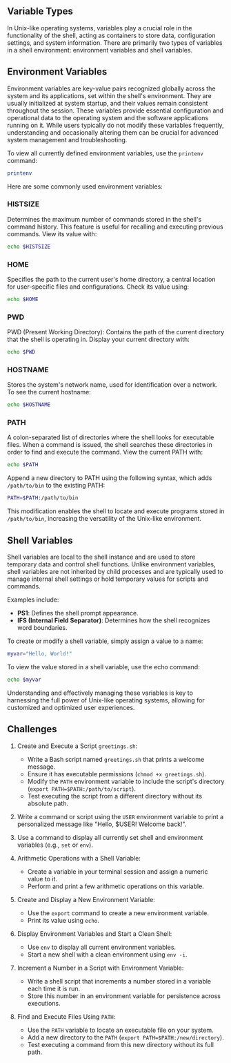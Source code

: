 ## Variable Types

In Unix-like operating systems, variables play a crucial role in the functionality of the shell, acting as containers to store data, configuration settings, and system information. There are primarily two types of variables in a shell environment: environment variables and shell variables.

## Environment Variables

Environment variables are key-value pairs recognized globally across the system and its applications, set within the shell's environment. They are usually initialized at system startup, and their values remain consistent throughout the session. These variables provide essential configuration and operational data to the operating system and the software applications running on it. While users typically do not modify these variables frequently, understanding and occasionally altering them can be crucial for advanced system management and troubleshooting.

To view all currently defined environment variables, use the `printenv` command:

```bash
printenv
```

Here are some commonly used environment variables:

### HISTSIZE

Determines the maximum number of commands stored in the shell's command history. This feature is useful for recalling and executing previous commands. View its value with:

```bash
echo $HISTSIZE
```

### HOME

Specifies the path to the current user's home directory, a central location for user-specific files and configurations. Check its value using:

```bash
echo $HOME
```

### PWD

PWD (Present Working Directory): Contains the path of the current directory that the shell is operating in. Display your current directory with:

```bash
echo $PWD
```

### HOSTNAME

Stores the system's network name, used for identification over a network. To see the current hostname:

```bash
echo $HOSTNAME
```

### PATH

A colon-separated list of directories where the shell looks for executable files. When a command is issued, the shell searches these directories in order to find and execute the command. View the current PATH with:

```bash
echo $PATH
```

Append a new directory to PATH using the following syntax, which adds `/path/to/bin` to the existing PATH:

```bash
PATH=$PATH:/path/to/bin
```

This modification enables the shell to locate and execute programs stored in `/path/to/bin`, increasing the versatility of the Unix-like environment.

## Shell Variables

Shell variables are local to the shell instance and are used to store temporary data and control shell functions. Unlike environment variables, shell variables are not inherited by child processes and are typically used to manage internal shell settings or hold temporary values for scripts and commands.

Examples include:

- **PS1**: Defines the shell prompt appearance.
- **IFS (Internal Field Separator)**: Determines how the shell recognizes word boundaries.

To create or modify a shell variable, simply assign a value to a name:

```bash
myvar="Hello, World!"
```

To view the value stored in a shell variable, use the echo command:

```bash
echo $myvar
```

Understanding and effectively managing these variables is key to harnessing the full power of Unix-like operating systems, allowing for customized and optimized user experiences.

## Challenges

1. Create and Execute a Script `greetings.sh`:
   - Write a Bash script named `greetings.sh` that prints a welcome message.
   - Ensure it has executable permissions (`chmod +x greetings.sh`).
   - Modify the `PATH` environment variable to include the script's directory (`export PATH=$PATH:/path/to/script`).
   - Test executing the script from a different directory without its absolute path.

2. Write a command or script using the `USER` environment variable to print a personalized message like "Hello, $USER! Welcome back!".

3. Use a command to display all currently set shell and environment variables (e.g., `set` or `env`).

4. Arithmetic Operations with a Shell Variable:
   - Create a variable in your terminal session and assign a numeric value to it.
   - Perform and print a few arithmetic operations on this variable.

5. Create and Display a New Environment Variable:
   - Use the `export` command to create a new environment variable.
   - Print its value using `echo`.

6. Display Environment Variables and Start a Clean Shell:
   - Use `env` to display all current environment variables.
   - Start a new shell with a clean environment using `env -i`.

7. Increment a Number in a Script with Environment Variable:
   - Write a shell script that increments a number stored in a variable each time it is run.
   - Store this number in an environment variable for persistence across executions.

8. Find and Execute Files Using `PATH`:
   - Use the `PATH` variable to locate an executable file on your system.
   - Add a new directory to the `PATH` (`export PATH=$PATH:/new/directory`).
   - Test executing a command from this new directory without its full path.
